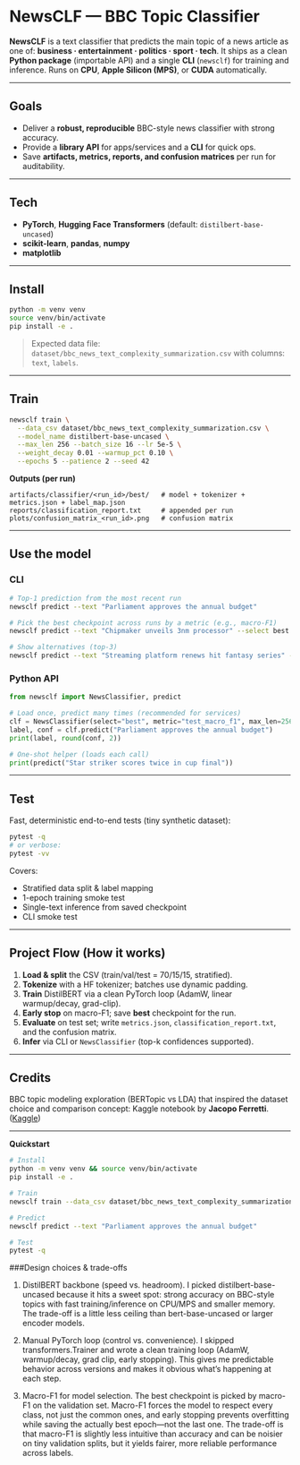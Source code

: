 # NewsCLF — BBC Topic Classifier 

**NewsCLF** is a  text classifier that predicts the main topic of a news article as one of: **business · entertainment · politics · sport · tech**.
It ships as a clean **Python package** (importable API) and a single **CLI** (`newsclf`) for training and inference. Runs on **CPU**, **Apple Silicon (MPS)**, or **CUDA** automatically.

---

## Goals

* Deliver a **robust, reproducible** BBC-style news classifier with strong accuracy.
* Provide a **library API** for apps/services and a **CLI** for quick ops.
* Save **artifacts, metrics, reports, and confusion matrices** per run for auditability.

---

## Tech

* **PyTorch**, **Hugging Face Transformers** (default: `distilbert-base-uncased`)
* **scikit-learn**, **pandas**, **numpy**
* **matplotlib** 

---

## Install

```bash
python -m venv venv
source venv/bin/activate
pip install -e .
```

> Expected data file: `dataset/bbc_news_text_complexity_summarization.csv` with columns: `text`, `labels`.

---

## Train

```bash
newsclf train \
  --data_csv dataset/bbc_news_text_complexity_summarization.csv \
  --model_name distilbert-base-uncased \
  --max_len 256 --batch_size 16 --lr 5e-5 \
  --weight_decay 0.01 --warmup_pct 0.10 \
  --epochs 5 --patience 2 --seed 42
```

**Outputs (per run)**

```
artifacts/classifier/<run_id>/best/   # model + tokenizer + metrics.json + label_map.json
reports/classification_report.txt     # appended per run
plots/confusion_matrix_<run_id>.png   # confusion matrix
```

---

## Use the model

### CLI

```bash
# Top-1 prediction from the most recent run
newsclf predict --text "Parliament approves the annual budget"

# Pick the best checkpoint across runs by a metric (e.g., macro-F1)
newsclf predict --text "Chipmaker unveils 3nm processor" --select best --metric test_macro_f1

# Show alternatives (top-3)
newsclf predict --text "Streaming platform renews hit fantasy series" --topk 3
```

### Python API

```python
from newsclf import NewsClassifier, predict

# Load once, predict many times (recommended for services)
clf = NewsClassifier(select="best", metric="test_macro_f1", max_len=256)
label, conf = clf.predict("Parliament approves the annual budget")
print(label, round(conf, 2))

# One-shot helper (loads each call)
print(predict("Star striker scores twice in cup final"))
```

---

## Test

Fast, deterministic end-to-end tests (tiny synthetic dataset):

```bash
pytest -q
# or verbose:
pytest -vv
```

Covers:

* Stratified data split & label mapping
* 1-epoch training smoke test
* Single-text inference from saved checkpoint
* CLI smoke test

---

## Project Flow (How it works)

1. **Load & split** the CSV (train/val/test = 70/15/15, stratified).
2. **Tokenize** with a HF tokenizer; batches use dynamic padding.
3. **Train** DistilBERT via a clean PyTorch loop (AdamW, linear warmup/decay, grad-clip).
4. **Early stop** on macro-F1; save **best** checkpoint for the run.
5. **Evaluate** on test set; write `metrics.json`, `classification_report.txt`, and the confusion matrix.
6. **Infer** via CLI or `NewsClassifier` (top-k confidences supported).

---

## Credits

BBC topic modeling exploration (BERTopic vs LDA) that inspired the dataset choice and comparison concept: Kaggle notebook by **Jacopo Ferretti**. ([Kaggle][1])

---

**Quickstart**

```bash
# Install
python -m venv venv && source venv/bin/activate
pip install -e .

# Train
newsclf train --data_csv dataset/bbc_news_text_complexity_summarization.csv --epochs 5

# Predict
newsclf predict --text "Parliament approves the annual budget"

# Test
pytest -q
```

[1]: https://www.kaggle.com/code/jacopoferretti/bbc-news-topic-modeling-with-bertopic-lda?utm_source=chatgpt.com "BBC News Topic Modeling with BERTopic & LDA"




###Design choices & trade-offs

1) DistilBERT backbone (speed vs. headroom). I picked distilbert-base-uncased because it hits a sweet spot: strong accuracy on BBC-style topics with fast training/inference on CPU/MPS and smaller memory. The trade-off is a little less ceiling than bert-base-uncased or larger encoder models.

2) Manual PyTorch loop (control vs. convenience). I skipped transformers.Trainer and wrote a clean training loop (AdamW, warmup/decay, grad clip, early stopping). This gives me predictable behavior across versions and makes it obvious what’s happening at each step. 

3) Macro-F1 for model selection. The best checkpoint is picked by macro-F1 on the validation set. Macro-F1 forces the model to respect every class, not just the common ones, and early stopping prevents overfitting while saving the actually best epoch—not the last one. The trade-off is that macro-F1 is slightly less intuitive than accuracy and can be noisier on tiny validation splits, but it yields fairer, more reliable performance across labels.
